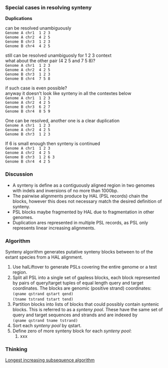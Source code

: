 ### Special cases in resolving synteny


**Duplications**

can be resolved unambiguously <br>
`Genome A chr1  1 2 3`<br>
`Genome A chr2  4 2 5`<br>
`Genome B chr3  1 2 3`<br>
`Genome B chr4  4 2 5`<br>

still can be resolved unambiguosly for 1 2 3 context<br>
what about the other pair (4 2 5 and 7 5 8)? <br>
`Genome A chr1  1 2 3`<br>
`Genome A chr2  4 2 5`<br>
`Genome B chr3  1 2 3`<br>
`Genome B chr4  7 5 8`<br>

if such case is even possible?<br>
anyway it doesn't look like synteny in all the contextes below<br>
`Genome A chr1  1 2 3`<br>
`Genome A chr2  4 2 5`<br>
`Genome B chr3  6 2 7`<br>
`Genome B chr4  8 5 9`<br>

One can be resolved, another one is a clear duplication<br>
`Genome A chr1  1 2 3`<br>
`Genome A chr2  4 2 5`<br>
`Genome B chr3  1 2 3`<br>

If 6 is small enough then synteny is continued<br>
`Genome A chr1  1 2 3`<br>
`Genome A chr2  4 2 5`<br>
`Genome B chr3  1 2 6 3`<br>
`Genome B chr4  4 2 5`<br>


###  Discussion

* A synteny is define as a contiguously aligned region in two genomes with indels
  and inversions of no more than 1000bp.
* The pairwise alignments produce by HAL (PSL records) chain the blocks, however this
  does not necessary match the desired definition of synteny.
* PSL blocks maybe fragmented by HAL due to fragmentation in other genomes.
* Duplication ares represented in multiple PSL records, as PSL only represents
  linear increasing alignments.


### Algorithm

Synteny algorithm generates putative synteny blocks between to of the extant
species from a HAL alignment.

1. Use halLiftover to generate PSLs covering the entire genome or a test region.
2. Split all PSL into a single set of gapless blocks, each block represented by
   pairs of query/target tuples of equal length query and target coordinates.
   The blocks are genomic (positive strand) coordinates:<br>
       `(qname qstrand qstart qend)`<br>
       `(tname tstrand tstart tend)`
3. Partition blocks into lists of blocks that could possibly contain syntenic blocks.
   This is referred to as a _synteny pool_.
   These have the same set of query and target sequences and strands and are indexed by<br>
   `(qname qstrand tname tstrand)`
5. Sort each _synteny pool_ by qstart.
4. Define zero of more synteny block for each _synteny pool_:
   1. xxx
   



### Thinking
[Longest increasing subsequence algorithm](https://en.wikipedia.org/wiki/Longest_increasing_subsequence)
